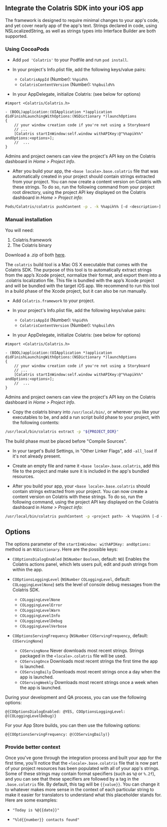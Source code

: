 ## Integrate the Colatris SDK into your iOS app

The framework is designed to require minimal changes to your app's code, and yet cover nearly app of the app's text. Strings declared in code, using NSLocalizedString, as well as strings types into Interface Builder are both supported.

### Using CocoaPods

* Add `pod 'Colatris'` to your Podfile and run `pod install`.

* In your project's Info.plist file, add the following keys/value pairs: 
    * `ColatrisAppId` (Number): `%%pid%%`
    * `ColatrisContentVersion` (Number): `%%pbuild%%`

* In your AppDelegate, initialize Colatris: (see below for options)

```objc
#import <Colatris/Colatris.h>

- (BOOL)application:(UIApplication *)application didFinishLaunchingWithOptions:(NSDictionary *)launchOptions 
{   
    // your window creation code if you're not using a Storyboard
    // ...
    [Colatris startInWindow:self.window withAPIKey:@"%%apik%%" andOptions:<options>];
    //  ...
}
```

Admins and project owners can view the project's API key on the Colatris dashboard in _Home > Project info_.

* After you build your app, the `<base locale>.base.colatris` file that was automatically created in your project should contain strings extracted from your project. You can now create a content version on Colatris with these strings. To do so, run the following command from your project root directory, using the project API key displayed on the Colatris dashboard in _Home > Project info_:

```bash
Pods/Colatris/colatris pushContent -p . -k %%apik%% [-d <description>]
```

### Manual installation

You will need:

1. Colatris.framework
2. The Colatris binary


Download a .zip of both [here](https://github.com/colatris/colatris-ios-sdk/archive/master.zip).


The `colatris` build tool is a Mac OS X executable that comes with the Colatris SDK. The purpose of this tool is to automatically extract strings from the app’s Xcode project, normalize their format, and export them into a .colatris localization file. This file is bundled with the app’s Xcode project and will be bundled with the target iOS app. We recommend to run this tool in a build phase of the Xcode project, but it can also be run manually.


* Add `Colatris.framework` to your project.

* In your project's Info.plist file, add the following keys/value pairs: 
    * `ColatrisAppId` (Number): `%%pid%%`
    * `ColatrisContentVersion` (Number): `%%pbuild%%`

* In your AppDelegate, initialize Colatris: (see below for options)

```objc
#import <Colatris/Colatris.h>

- (BOOL)application:(UIApplication *)application didFinishLaunchingWithOptions:(NSDictionary *)launchOptions 
{   
    // your window creation code if you're not using a Storyboard
    // ...
    [Colatris startInWindow:self.window withAPIKey:@"%%apik%%" andOptions:<options>];
    //  ...
}
```

Admins and project owners can view the project's API key on the Colatris dashboard in _Home > Project info_.
    
* Copy the colatris binary into `/usr/local/bin/`, or wherever you like your executables to be, and add a run script build phase to your project, with the following contents:

```bash
/usr/local/bin/colatris extract -p "${PROJECT_DIR}"
```

The build phase must be placed before "Compile Sources".


* In your target's Build Settings, in "Other Linker Flags", add `-all_load` if it's not already present.


* Create an empty file and name it `<base locale>.base.colatris`, add this file to the project and make sure it is included in the app's bundled resources.

* After you build your app, your `<base locale>.base.colatris` should contain strings extracted from your project. You can now create a content version on Colatris with these strings. To do so, run the following command, using the project API key displayed on the Colatris dashboard in _Home > Project info_:

```bash
/usr/local/bin/colatris pushContent -p <project path> -k %%apik%% [-d <description>]
```

## Options

The options parameter of the `startInWindow: withAPIKey: andOptions:` method is an `NSDictionary`. Here are the possible keys:

* `COOptionsDialogEnabled` (`NSNumber` `Boolean`, default: `NO`) Enables the Colatris actions panel, which lets users pull, edit and push strings from within the app.

* `COOptionsLoggingLevel` (`NSNumber` `COLoggingLevel`, default: `COLoggingLevelNone`) sets the level of console debug messages from the Colatris SDK.

    * `COLoggingLevelNone`
    * `COLoggingLevelError`
    * `COLoggingLevelWarn`
    * `COLoggingLevelInfo`
    * `COLoggingLevelDebug`
    * `COLoggingLevelVerbose`

* `COOptionsServingFrequency` (`NSNumber` `COServingFrequency`, default: `COServingNone`)
    * `COServingNone` Never downloads most recent strings. Strings packaged in the `<locale>.colatris` file will be used.
    * `COServingOnce` Downloads most recent strings the first time the app is launched.
    * `COServingDaily` Downloads most recent strings once a day when the app is launched.
    * `COServingWeekly` Downloads most recent strings once a week when the app is launched.


During your development and QA process, you can use the following options:

```objc
@{COOptionsDialogEnabled: @YES, COOptionsLoggingLevel: @(COLoggingLevelDebug)}
```

For your App Store builds, you can then use the following options:

```objc
@{COOptionsServingFrequency: @(COServingDaily)}
```


### Provide better context

Once you've gone through the integration process and built your app for the first time, you'll notice that the `<locale>.base.colatris` file that is now part of your project resources has been populated with all of your app's strings. Some of these strings may contain format specifiers (such as `%@` or `%.2f`), and you can see that these specifiers are followed by a tag in the `.base.colatris` file. By default, this tag will be `{{value}}`. You can change it to whatever makes more sense in the context of each particular string to make it easier for translators to understand what this placeholder stands for. Here are some examples:
    
* `"Today is %@{{date}}"`

* `"%ld{{number}} contacts found"`


